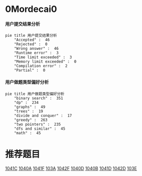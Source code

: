 # 0Mordecai0

<!-- tabs:start -->



#### **用户提交结果分析**

```mermaid
pie title 用户提交结果分析
    "Accepted" :  46
    "Rejected" :  0
    "Wrong answer" :  46
    "Runtime error" :  3
    "Time limit exceeded" :  3
    "Memory limit exceeded" :  0
    "Compilation error" :  2
    "Partial" :  0
```

#### **用户做题类型偏好分析**

```mermaid
pie title 用户做题类型偏好分析
    "binary search" :  351
    "dp" :  234
    "graphs" :  49
    "trees" :  19
    "divide and conquer" :  17
    "greedy" :  263
    "two pointers" :  235
    "dfs and similar" :  45
    "math" :  45
```



<!-- tabs:end -->
# 推荐题目
[1041C](https://codeforces.com/contest/1041/problem/C)
[1040A](https://codeforces.com/contest/1040/problem/A)
[1041F](https://codeforces.com/contest/1041/problem/F)
[103A](https://codeforces.com/contest/103/problem/A)
[1042F](https://codeforces.com/contest/1042/problem/F)
[1040D](https://codeforces.com/contest/1040/problem/D)
[1040B](https://codeforces.com/contest/1040/problem/B)
[1041D](https://codeforces.com/contest/1041/problem/D)
[1042D](https://codeforces.com/contest/1042/problem/D)
[103E](https://codeforces.com/contest/103/problem/E)
